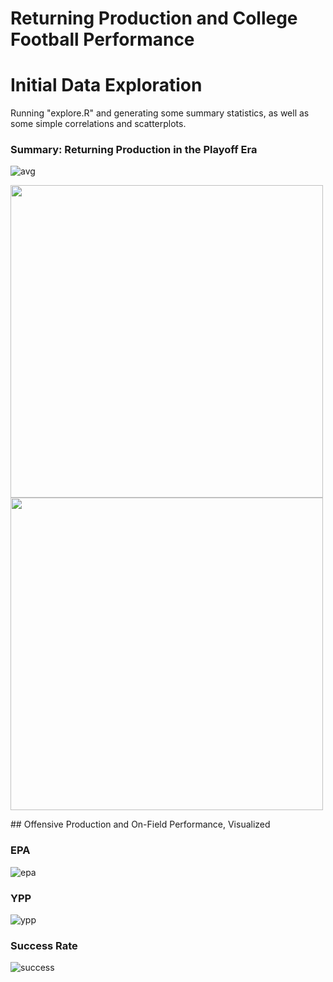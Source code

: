 # Returning Production and College Football Performance

# Initial Data Exploration
Running "explore.R" and generating some summary statistics, as well as some simple correlations and scatterplots. 

### Summary: Returning Production in the Playoff Era
![avg](https://raw.githubusercontent.com/spfleming/cfb_returningproduction/master/graphs/rp_summary.png)

<p float="left">
  <img src="https://raw.githubusercontent.com/spfleming/cfb_returningproduction/master/graphs/rp_topten.png" width = "500" />
  <img src="https://raw.githubusercontent.com/spfleming/cfb_returningproduction/master/graphs/rp_btmten.png" width="500" /> 
</p>
## Offensive Production and On-Field Performance, Visualized

### EPA
![epa](https://raw.githubusercontent.com/spfleming/cfb_returningproduction/master/graphs/offense_rp_epa.png)

### YPP
![ypp](https://raw.githubusercontent.com/spfleming/cfb_returningproduction/master/graphs/offense_rp_ypp.png)

### Success Rate
![success](https://raw.githubusercontent.com/spfleming/cfb_returningproduction/master/graphs/offense_rp_sr.png)
